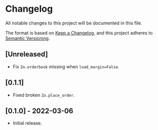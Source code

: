 # Changelog
All notable changes to this project will be documented in this file.

The format is based on [Keep a Changelog](https://keepachangelog.com/en/1.0.0/),
and this project adheres to [Semantic Versioning](https://semver.org/spec/v2.0.0.html).

## [Unreleased]

- Fix `Zo.orderbook` missing when `load_margin=False`.

## [0.1.1]

- Fixed broken `Zo.place_order`.

## [0.1.0] - 2022-03-06

- Initial release.
